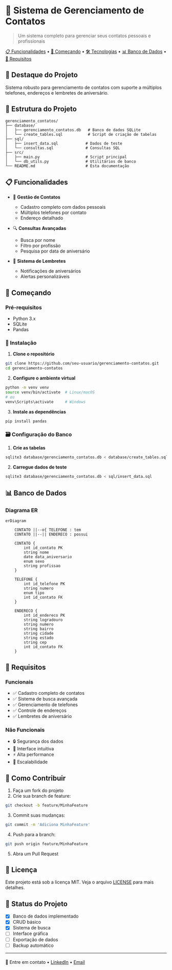 # 📘 Sistema de Gerenciamento de Contatos
> Um sistema completo para gerenciar seus contatos pessoais e profissionais


[📋 Funcionalidades](#-funcionalidades) •
[🚀 Começando](#-começando) •
[🛠️ Tecnologias](#%EF%B8%8F-tecnologias) •
[📊 Banco de Dados](#-banco-de-dados) •
[📝 Requisitos](#-requisitos)

## 🌟 Destaque do Projeto

Sistema robusto para gerenciamento de contatos com suporte a múltiplos telefones, endereços e lembretes de aniversário.

## 📂 Estrutura do Projeto

```
gerenciamento_contatos/
├── database/
│   ├── gerenciamento_contatos.db   # Banco de dados SQLite
│   └── create_tables.sql           # Script de criação de tabelas
├── sql/
│   ├── insert_data.sql            # Dados de teste
│   └── consultas.sql              # Consultas SQL
├── src/
│   ├── main.py                    # Script principal
│   └── db_utils.py                # Utilitários de banco
└── README.md                      # Esta documentação
```

## 📋 Funcionalidades

- 👤 **Gestão de Contatos**
  - Cadastro completo com dados pessoais
  - Múltiplos telefones por contato
  - Endereço detalhado
  
- 🔍 **Consultas Avançadas**
  - Busca por nome
  - Filtro por profissão
  - Pesquisa por data de aniversário

- 🎂 **Sistema de Lembretes**
  - Notificações de aniversários
  - Alertas personalizáveis

## 🚀 Começando

### Pré-requisitos

- Python 3.x
- SQLite
- Pandas

### 🔧 Instalação

1. **Clone o repositório**
```bash
git clone https://github.com/seu-usuario/gerenciamento-contatos.git
cd gerenciamento-contatos
```

2. **Configure o ambiente virtual**
```bash
python -m venv venv
source venv/bin/activate  # Linux/macOS
# ou
venv\Scripts\activate     # Windows
```

3. **Instale as dependências**
```bash
pip install pandas
```

### 🗃️ Configuração do Banco

1. **Crie as tabelas**
```bash
sqlite3 database/gerenciamento_contatos.db < database/create_tables.sql
```

2. **Carregue dados de teste**
```bash
sqlite3 database/gerenciamento_contatos.db < sql/insert_data.sql
```

## 📊 Banco de Dados

### Diagrama ER

```mermaid
erDiagram

    CONTATO ||--o{ TELEFONE : tem
    CONTATO ||--|| ENDERECO : possui
    
    CONTATO {
        int id_contato PK
        string nome
        date data_aniversario
        enum sexo
        string profissao
    }
    
    TELEFONE {
        int id_telefone PK
        string numero
        enum tipo
        int id_contato FK
    }
    
    ENDERECO {
        int id_endereco PK
        string logradouro
        string numero
        string bairro
        string cidade
        string estado
        string cep
        int id_contato FK
    }
```

## 📝 Requisitos

### Funcionais
- ✅ Cadastro completo de contatos
- ✅ Sistema de busca avançada
- ✅ Gerenciamento de telefones
- ✅ Controle de endereços
- ✅ Lembretes de aniversário

### Não Funcionais
- 🔒 Segurança dos dados
- 📱 Interface intuitiva
- ⚡ Alta performance
- 🔄 Escalabilidade

## 🤝 Como Contribuir

1. Faça um fork do projeto
2. Crie sua branch de feature:
```bash
git checkout -b feature/MinhaFeature
```
3. Commit suas mudanças:
```bash
git commit -m 'Adiciona MinhaFeature'
```
4. Push para a branch:
```bash
git push origin feature/MinhaFeature
```
5. Abra um Pull Request

## 📄 Licença

Este projeto está sob a licença MIT. Veja o arquivo [LICENSE](LICENSE) para mais detalhes.

## 🎯 Status do Projeto

- [x] Banco de dados implementado
- [x] CRUD básico
- [x] Sistema de busca
- [ ] Interface gráfica
- [ ] Exportação de dados
- [ ] Backup automático

---
####  
📱 Entre em contato • [LinkedIn](https://www.linkedin.com/in/joseph-neves07/) • [Email](joseph.neves07@gmail.com)

